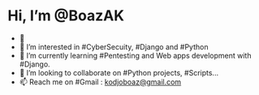# Hi, I’m @BoazAK

- 👋
- 👀 I’m interested in #CyberSecuity, #Django and #Python
- 🌱 I’m currently learning #Pentesting and Web apps development with #Django.
- 💞️ I’m looking to collaborate on #Python projects, #Scripts...
- 📫 Reach me on #Gmail : kodjoboaz@gmail.com

<!---
BoazAK/BoazAK is a ✨ special ✨ repository because its `README.md` (this file) appears on your GitHub profile.
You can click the Preview link to take a look at your changes.
--->
